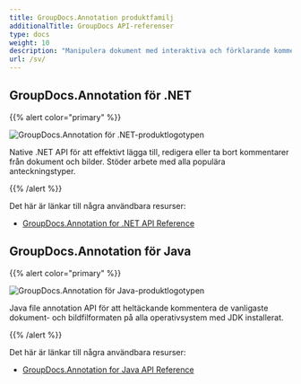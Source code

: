 ```yaml
---
title: GroupDocs.Annotation produktfamilj
additionalTitle: GroupDocs API-referenser
type: docs
weight: 10
description: "Manipulera dokument med interaktiva och förklarande kommentarer för att kommentera text eller bilder i valfri plattformsoberoende lösning"
url: /sv/
---
```


## GroupDocs.Annotation för .NET

{{% alert color="primary" %}} 

![GroupDocs.Annotation för .NET-produktlogotypen](../gdocs_net.png)

Native .NET API för att effektivt lägga till, redigera eller ta bort kommentarer från dokument och bilder. Stöder arbete med alla populära anteckningstyper.

{{% /alert %}} 

Det här är länkar till några användbara resurser:

- [GroupDocs.Annotation for .NET API Reference](/annotation/sv/net/)


## GroupDocs.Annotation för Java

{{% alert color="primary" %}}

![GroupDocs.Annotation för Java-produktlogotypen](../gdocs_java.png)

Java file annotation API för att heltäckande kommentera de vanligaste dokument- och bildfilformaten på alla operativsystem med JDK installerat.

{{% /alert %}}

Det här är länkar till några användbara resurser:

- [GroupDocs.Annotation for Java API Reference](/annotation/java/)
